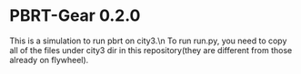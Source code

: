 # PBRT-Gear 0.2.0
This is a simulation to run pbrt on city3.\n
To run run.py, you need to copy all of the files under city3 dir in this repository(they are different from those already on flywheel).
